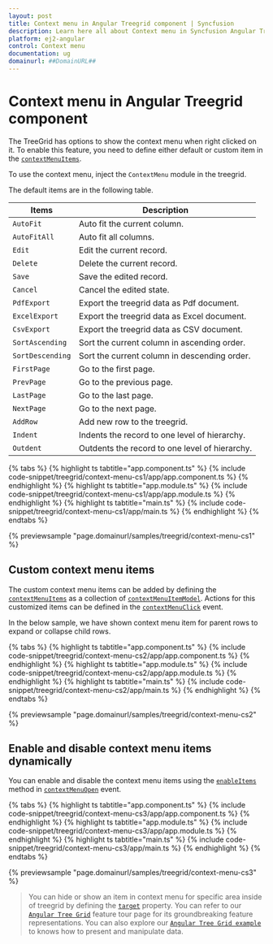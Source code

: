 ```yaml
---
layout: post
title: Context menu in Angular Treegrid component | Syncfusion
description: Learn here all about Context menu in Syncfusion Angular Treegrid component of Syncfusion Essential JS 2 and more.
platform: ej2-angular
control: Context menu 
documentation: ug
domainurl: ##DomainURL##
---
```


# Context menu in Angular Treegrid component

The TreeGrid has options to show the context menu when right clicked on it. To enable this feature, you need to define either default or custom item in the [`contextMenuItems`](https://ej2.syncfusion.com/angular/documentation/api/treegrid/#contextmenuitems).

To use the context menu, inject the `ContextMenu` module in the treegrid.

The default items are in the following table.

Items| Description
----|----
`AutoFit`|  Auto fit the current column.
`AutoFitAll` | Auto fit all columns.
`Edit`|  Edit the current record.
`Delete` | Delete the current record.
`Save` | Save the edited record.
`Cancel` | Cancel the edited state.
`PdfExport` | Export the treegrid data as Pdf document.
`ExcelExport` | Export the treegrid data as Excel document.
`CsvExport` | Export the treegrid data as CSV document.
`SortAscending` | Sort the current column in ascending order.
`SortDescending` | Sort the current column in descending order.
`FirstPage` | Go to the first page.
`PrevPage` | Go to the previous page.
`LastPage` | Go to the last page.
`NextPage` | Go to the next page.
`AddRow` | Add new row to the treegrid.
`Indent` | Indents the record to one level of hierarchy.|
`Outdent` | Outdents the record to one level of hierarchy.|

{% tabs %}
{% highlight ts tabtitle="app.component.ts" %}
{% include code-snippet/treegrid/context-menu-cs1/app/app.component.ts %}
{% endhighlight %}
{% highlight ts tabtitle="app.module.ts" %}
{% include code-snippet/treegrid/context-menu-cs1/app/app.module.ts %}
{% endhighlight %}
{% highlight ts tabtitle="main.ts" %}
{% include code-snippet/treegrid/context-menu-cs1/app/main.ts %}
{% endhighlight %}
{% endtabs %}
  
{% previewsample "page.domainurl/samples/treegrid/context-menu-cs1" %}

## Custom context menu items

The custom context menu items can be added by defining the [`contextMenuItems`](https://ej2.syncfusion.com/angular/documentation/api/treegrid/#contextmenuitems) as a collection of [`contextMenuItemModel`](https://ej2.syncfusion.com/angular/documentation/api/grid/contextMenuItemModel/).
Actions for this customized items can be defined in the [`contextMenuClick`](https://ej2.syncfusion.com/angular/documentation/api/treegrid/#contextmenuclick) event.

In the below sample, we have shown context menu item for parent rows to expand or collapse child rows.

{% tabs %}
{% highlight ts tabtitle="app.component.ts" %}
{% include code-snippet/treegrid/context-menu-cs2/app/app.component.ts %}
{% endhighlight %}
{% highlight ts tabtitle="app.module.ts" %}
{% include code-snippet/treegrid/context-menu-cs2/app/app.module.ts %}
{% endhighlight %}
{% highlight ts tabtitle="main.ts" %}
{% include code-snippet/treegrid/context-menu-cs2/app/main.ts %}
{% endhighlight %}
{% endtabs %}
  
{% previewsample "page.domainurl/samples/treegrid/context-menu-cs2" %}

## Enable and disable context menu items dynamically

You can enable and disable the context menu items using the [`enableItems`](https://ej2.syncfusion.com/documentation/api/menu/#enableitems) method in [`contextMenuOpen`](https://ej2.syncfusion.com/documentation/api/treegrid/#contextmenuopen) event.

{% tabs %}
{% highlight ts tabtitle="app.component.ts" %}
{% include code-snippet/treegrid/context-menu-cs3/app/app.component.ts %}
{% endhighlight %}
{% highlight ts tabtitle="app.module.ts" %}
{% include code-snippet/treegrid/context-menu-cs3/app/app.module.ts %}
{% endhighlight %}
{% highlight ts tabtitle="main.ts" %}
{% include code-snippet/treegrid/context-menu-cs3/app/main.ts %}
{% endhighlight %}
{% endtabs %}
  
{% previewsample "page.domainurl/samples/treegrid/context-menu-cs3" %}

> You can hide or show an item in context menu for specific area inside of treegrid by defining the [`target`](https://ej2.syncfusion.com/angular/documentation/api/grid/contextMenuItemModel/#target) property.
> You can refer to our [`Angular Tree Grid`](https://www.syncfusion.com/angular-ui-components/angular-tree-grid) feature tour page for its groundbreaking feature representations. You can also explore our [`Angular Tree Grid example`](https://ej2.syncfusion.com/angular/demos/#/material/treegrid/treegrid-overview) to knows how to present and manipulate data.